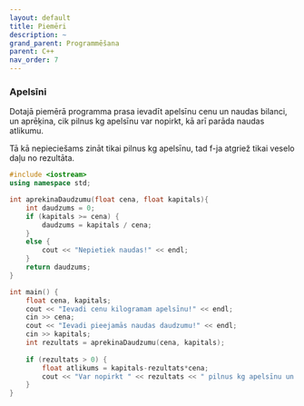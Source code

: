 ```yaml
---
layout: default
title: Piemēri
description: ~
grand_parent: Programmēšana
parent: C++
nav_order: 7
---
```


### Apelsīni

Dotajā piemērā programma prasa ievadīt apelsīnu cenu un naudas bilanci, un aprēķina, cik pilnus kg apelsīnu var nopirkt, kā arī parāda naudas atlikumu.

Tā kā nepieciešams zināt tikai pilnus kg apelsīnu, tad f-ja atgriež tikai veselo daļu no rezultāta.

~~~cpp
#include <iostream>
using namespace std;

int aprekinaDaudzumu(float cena, float kapitals){
    int daudzums = 0;
    if (kapitals >= cena) {
        daudzums = kapitals / cena;
    }
    else { 
        cout << "Nepietiek naudas!" << endl; 
    }
    return daudzums;
}

int main() {
    float cena, kapitals;
    cout << "Ievadi cenu kilogramam apelsīnu!" << endl;
    cin >> cena;
    cout << "Ievadi pieejamās naudas daudzumu!" << endl;
    cin >> kapitals;
    int rezultats = aprekinaDaudzumu(cena, kapitals);
    
    if (rezultats > 0) { 
        float atlikums = kapitals-rezultats*cena;
        cout << "Var nopirkt " << rezultats << " pilnus kg apelsīnu un pāri paliek " << atlikums << " eiro."; 
    }
}
~~~
